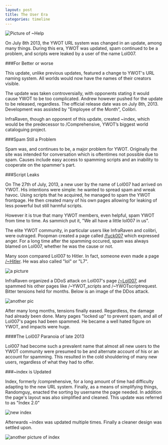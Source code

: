 ```yaml
---
layout: post
title: The User Era
categories: timeline
---
```


![Picture of ~Help](http://i.imgur.com/OajHqiJ.png)

On July 8th 2013, the YWOT URL system was changed in an update, among many things. During this era, YWOT was updated, spam continued to be a problem, and scripts were leaked by a user of the name Lol007.

###For Better or worse

This update, unlike previous updates, featured a change to YWOT's URL naming system. All worlds would now have the names of their creators visible.

The update was taken controversially, with opponents stating it would cause YWOT to be too complicated. Andrew however pushed for the update to be released, regardless. The official release date was on July 8th, 2013. Development was assisted by "Employee of the Month", Colibri.

InfraRaven, though an opponent of this update, created ~index, which would be the predecessor to /Comprehensive, YWOT’s biggest world cataloguing project.

###Spam Still a Problem

Spam was, and continues to be, a major problem for YWOT. Originally the site was intended for conversation which is oftentimes not possible due to spam. Causes include easy access to spamming scripts and an inability to cooperate on the spammer's part.

###Script Leaks

On The 27th of July, 2013, a new user by the name of Lol007 had arrived on YWOT. His intentions were simple: he wanted to spread spam and wreak havoc. Using scripts that he acquired, he managed to spam the YWOT frontpage. He then created many of his own pages allowing for leaking of less powerful but still harmful scripts.

However it is true that many YWOT members, even helpful, spam YWOT from time to time. As sammich put it, "We all have a little lol007 in us".

The elite YWOT community, in particular users like InfraRaven and colibri, were outraged. Poopman created a page called [/fuck007](http://yourworldoftext.com/fuck007) which expressed anger. For a long time after the spamming occured, spam was always blamed on Lol007, whether he was the cause or not.

Many soon compared Lol007 to Hitler. In fact, someone even made a page [/~Hitler](http://yourworldoftext.com/~hitler). He was also called "lol" or "L7".

![a picture](http://i.imgur.com/g0eeTb4.png)

InfraRaven organized a DDoS attack on Lol007's page [/~Lol007](http://yourworldoftext.com/~Lol007), and spammed his other pages like /~YWOT_scripts and /~YWOTscriptrequest. Bitter tensions held for months. Below is an image of the DDos attack.

![another pic](http://i.imgur.com/7bLIwh3.png)

After many long months, tensions finally eased. Regardless, the damage had already been done. Many pages "locked up" to prevent spam, and all of Lol007's pages had been spammed. He became a well hated figure on YWOT, and impacts were huge.

####The Lol007 Paranoia of late 2013

Lol007 had become such a prevalent name that almost all new users to the YWOT community were presumed to be and alternate account of his or an account for spamming. This resulted in the cold shouldering of many new users, regardless of what they had to offer.

###~index is Updated

Index, formerly /comprehensive, for a long amount of time had difficulty adapting to the new URL system. Finally, as a means of simplifying things, Randomguy_ enacted the sorting by username the page needed. In addition the page's layout was also simplified and cleaned. This update was referred to as "Index 2.0"

![new index](https://raw.github.com/ywothistory/ywothistory.github.io/master/images/newindex.jpg)

Afterwards ~index was updated multiple times. Finally a cleaner design was settled upon.

![another picture of index](http://i.imgur.com/bFOFgcm.png)
